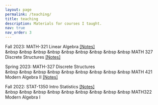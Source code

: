 ```yaml
---
layout: page
permalink: /teaching/
title: teaching
description: Materials for courses I taught. 
nav: true
nav_order: 3
---
```


Fall 2023:   MATH-321 Linear Algebra <a href="../assets/pdf/ma1.pdf">[Notes]</a> <br />
        &nbsp &nbsp &nbsp &nbsp &nbsp &nbsp &nbsp  &nbsp &nbsp MATH 327 Discrete Structures <a href="../assets/pdf/ds.pdf">[Notes]</a>

Spring 2023: MATH-327 Discrete Structures <br /> 
        &nbsp &nbsp &nbsp &nbsp &nbsp &nbsp &nbsp  &nbsp &nbsp MATH 421 Modern Algebra II <a href="../assets/pdf/ma2.pdf">[Notes]</a>
          
Fall 2022: STAT-1350 Intro Statistics <a href="../assets/pdf/is.pdf">[Notes]</a> <br /> 
        &nbsp &nbsp &nbsp &nbsp &nbsp &nbsp &nbsp  &nbsp &nbsp MATH322 Modern Algebra I
